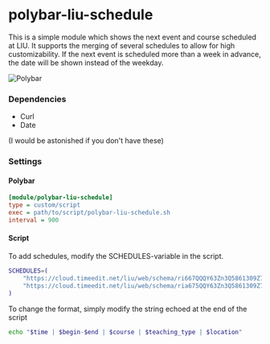 # polybar-liu-schedule
This is a simple module which shows the next event and course scheduled at LIU. It supports the merging of several schedules to allow for high customizability.
If the next event is scheduled more than a week in advance, the date will be shown instead of the weekday. 

![Polybar](https://i.imgur.com/wuFgfuD.png)

### Dependencies
- Curl
- Date

(I would be astonished if you don't have these)

### Settings
#### Polybar
```ini 
[module/polybar-liu-schedule]
type = custom/script
exec = path/to/script/polybar-liu-schedule.sh
interval = 900
```

#### Script
To add schedules, modify the SCHEDULES-variable in the script.
```bash
SCHEDULES=(
    "https://cloud.timeedit.net/liu/web/schema/ri667QQQY63Zn3Q5861309Z7y6Z06.ics"
    "https://cloud.timeedit.net/liu/web/schema/ria675QQY63Zn3Q5861309Z7y6Z06.ics"
)
```
To change the format, simply modify the string echoed at the end of the script

```bash
echo "$time | $begin-$end | $course | $teaching_type | $location"
```
